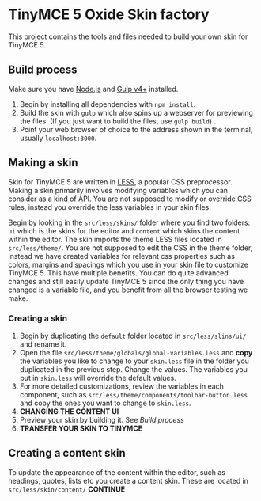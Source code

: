 # TinyMCE 5 Oxide Skin factory

This project contains the tools and files needed to build your own skin for TinyMCE 5.

## Build process

Make sure you have [Node.js](https://nodejs.org) and [Gulp v4+](https://gulpjs.com) installed.

1. Begin by installing all dependencies with `npm install`.
2. Build the skin with `gulp` which also spins up a webserver for previewing the files. (If you just want to build the files, use `gulp build`) .
3. Point your web browser of choice to the address shown in the terminal, usually `localhost:3000`.

## Making a skin
Skin for TinyMCE 5 are written in [LESS](http://lesscss.org), a popular CSS preprocessor. Making a skin primarily involves modifying variables which you can consider as a kind of API. You are not supposed to modify or override CSS rules, instead you override the less variables in your skin files.

Begin by looking in the `src/less/skins/` folder where you find two folders: `ui` which is the skins for the editor and `content` which skins the content within the editor. The skin imports the theme LESS files located in `src/less/theme/`. You are not supposed to edit the CSS in the theme folder, instead we have created variables for relevant css properties such as colors, margins and spacings which you use in your skin file to customize TinyMCE 5. This have multiple benefits. You can do quite advanced changes and still easily update TinyMCE 5 since the only thing you have changed is a variable file, and you benefit from all the browser testing we make.

### Creating a skin

1. Begin by duplicating the `default` folder located in `src/less/slins/ui/` and rename it.
2. Open the file `src/less/theme/globals/global-variables.less` and **copy** the variables you like to change to your `skin.less` file in the folder you duplicated in the previous step. Change the values. The variables you put in `skin.less` will override the default values.
3. For more detailed customizations, review the variables in each component, such as `src/less/theme/components/toolbar-button.less` and copy the ones you want to change to `skin.less`.
4. **CHANGING THE CONTENT UI**
5. Preview your skin by building it. See _Build process_
6. **TRANSFER YOUR SKIN TO TINYMCE**


## Creating a content skin
To update the appearance of the content within the editor, such as headings, quotes, lists etc you create a content skin. These are located in `src/less/skin/content/`
**CONTINUE**

